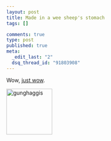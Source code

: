 ```yaml
--- 
layout: post
title: Made in a wee sheep's stomach
tags: []

comments: true
type: post
published: true
meta: 
  _edit_last: "2"
  dsq_thread_id: "91803908"
---
```

Wow, <a href="http://www.gunghaggisfatchoy.com/">just wow</a>.

<img src="http://brethorsting.com/blog/wp-content/uploads/2009/01/gunghaggis.jpg" alt="gunghaggis" title="gunghaggis" width="120" height="120" class="alignnone size-full wp-image-1006" />
